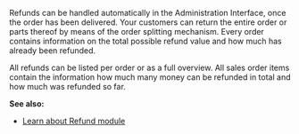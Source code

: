 Refunds can be handled automatically in the Administration Interface, once the order has been delivered. Your customers can return the entire order or parts thereof by means of the order splitting mechanism. Every order contains information on the total possible refund value and how much has already been refunded.

All refunds can be listed per order or as a full overview. All sales order items contain the information how much many money can be refunded in total and how much was refunded so far.

**See also:**

* [Learn about Refund module](https://documentation.spryker.com/v4/docs/refund)